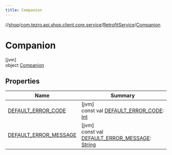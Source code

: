 ```yaml
---
title: Companion
---
```

//[shop](../../../../index.html)/[com.tezro.api.shop.client.core.service](../../index.html)/[RetrofitService](../index.html)/[Companion](index.html)



# Companion



[jvm]\
object [Companion](index.html)



## Properties


| Name | Summary |
|---|---|
| [DEFAULT_ERROR_CODE](-d-e-f-a-u-l-t_-e-r-r-o-r_-c-o-d-e.html) | [jvm]<br>const val [DEFAULT_ERROR_CODE](-d-e-f-a-u-l-t_-e-r-r-o-r_-c-o-d-e.html): [Int](https://kotlinlang.org/api/latest/jvm/stdlib/kotlin/-int/index.html) |
| [DEFAULT_ERROR_MESSAGE](-d-e-f-a-u-l-t_-e-r-r-o-r_-m-e-s-s-a-g-e.html) | [jvm]<br>const val [DEFAULT_ERROR_MESSAGE](-d-e-f-a-u-l-t_-e-r-r-o-r_-m-e-s-s-a-g-e.html): [String](https://kotlinlang.org/api/latest/jvm/stdlib/kotlin/-string/index.html) |

